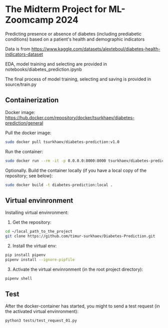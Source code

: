 # The Midterm Project for ML-Zoomcamp 2024

Predicting presence or absence of diabetes (including prediabetic conditions) based on a patient's health and demographic indicators

Data is from https://www.kaggle.com/datasets/alexteboul/diabetes-health-indicators-dataset

EDA, model training and selecting are provided in notebooks/diabetes_prediction.ipynb

The final process of model training, selecting and saving is provided in source/train.py



## Containerization

Docker image: https://hub.docker.com/repository/docker/tsurkhaev/diabetes-prediction/general

Pull the docker image: 
```bash
sudo docker pull tsurkhaev/diabetes-prediction:v1.0
```

Run the container: 
```bash
sudo docker run --rm -it -p 0.0.0.0:8000:8000 tsurkhaev/diabetes-prediction:v1.0
```

Optionally. Build the container locally (if you have a local copy of the repository; see below): 
```bash
sudo docker build -t diabetes-prediction:local .
```

## Virtual envinronment

Installing virtual envinronment:

1. Get the repository:
```bash
cd ~/local_path_to_the_project
git clone https://github.com/timur-surkhaev/Diabetes-Prediction.git
```

2. Install the virtual env:
```bash
pip install pipenv
pipenv install --ignore-pipfile
```

3. Activate the virtual envinronment (in the root project directory):
```bash
pipenv shell
```

## Test

After the docker-container has started, you might to send a test request (in the activated virtual envinronment):
```bash
python3 tests/test_request_01.py
```
